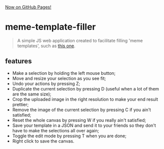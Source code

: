 [Now on GitHub Pages!](https://vgarciasc.github.io/template-filler/html/index.html)

# meme-template-filler
> A simple JS web application created to facilitate filling 'meme templates', such as [this one](./example.png).

## features
- Make a selection by holding the left mouse button;
- Move and resize your selection as you see fit;
- Undo your actions by pressing Z;
- Duplicate the current selection by pressing D (useful when a lot of them are the same size);
- Crop the uploaded image in the right resolution to make your end result prettier;
- Remove the image of the current selection by pressing C if you ain't satisfied;
- Reset the whole canvas by pressing W if you really ain't satisfied;
- Save your template in a JSON and send it to your friends so they don't have to make the selections all over again;
- Toggle the edit mode by pressing T when you are done;
- Right click to save the canvas.